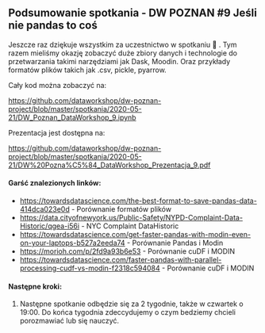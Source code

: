 ## Podsumowanie spotkania - DW POZNAN #9 Jeśli nie pandas to coś

Jeszcze raz dziękuje wszystkim za uczestnictwo w spotkaniu 🙂 . Tym razem mieliśmy okazję zobaczyć duże zbiory danych i technologie do przetwarzania takimi narzędziami jak Dask, Moodin. Oraz przykłady formatów plików takich jak .csv, pickle, pyarrow.

Cały kod można zobaczyć na:

https://github.com/dataworkshop/dw-poznan-project/blob/master/spotkania/2020-05-21/DW_Poznan_DataWorkshop_9.ipynb

Prezentacja jest dostępna na:

https://github.com/dataworkshop/dw-poznan-project/blob/master/spotkania/2020-05-21/DW%20Pozna%C5%84_DataWorkshop_Prezentacja_9.pdf


#### Garść znalezionych linków:

* https://towardsdatascience.com/the-best-format-to-save-pandas-data-414dca023e0d - Porównanie formatów plików
* https://data.cityofnewyork.us/Public-Safety/NYPD-Complaint-Data-Historic/qgea-i56i - NYC Complaint DataHistoric
* https://towardsdatascience.com/get-faster-pandas-with-modin-even-on-your-laptops-b527a2eeda74 - Porównanie Pandas i Modin
* https://morioh.com/p/2fd9a93b6e53 - Porównanie cuDF i MODIN
* https://towardsdatascience.com/faster-pandas-with-parallel-processing-cudf-vs-modin-f2318c594084 - Porównanie cuDF i MODIN

#### Następne kroki:

1. Następne spotkanie odbędzie się za 2 tygodnie, także w czwartek o 19:00. Do końca tygodnia zdeccydujemy o czym bedziemy chcieli porozmawiać lub się nauczyć.

   
